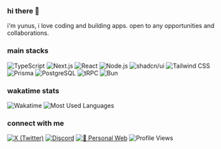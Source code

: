 ### hi there 👋

i'm yunus, i love coding and building apps.
open to any opportunities and collaborations.

### main stacks

![TypeScript](https://img.shields.io/badge/-TypeScript-3178C6?style=flat-square&logo=typescript&logoColor=white)
![Next.js](https://img.shields.io/badge/-Next.js-000000?style=flat-square&logo=next.js)
![React](https://img.shields.io/badge/-React-61DAFB?style=flat-square&logo=react&logoColor=black)
![Node.js](https://img.shields.io/badge/-Node.js-339933?style=flat-square&logo=node.js&logoColor=white)
![shadcn/ui](https://img.shields.io/badge/-shadcn/ui-000000?style=flat-square&logo=shadcnui&logoColor=white)
![Tailwind CSS](https://img.shields.io/badge/-Tailwind%20CSS-38B2AC?style=flat-square&logo=tailwind-css&logoColor=white)
![Prisma](https://img.shields.io/badge/-Prisma-2D3748?style=flat-square&logo=prisma&logoColor=white)
![PostgreSQL](https://img.shields.io/badge/-PostgreSQL-336791?style=flat-square&logo=postgresql&logoColor=white)
![tRPC](https://img.shields.io/badge/-tRPC-2596BE?style=flat-square&logo=trpc&logoColor=white)
![Bun](https://img.shields.io/badge/-Bun-000000?style=flat-square&logo=bun&logoColor=white)

### wakatime stats

![Wakatime](https://github-readme-stats.vercel.app/api/wakatime?username=yynoes&layout=compact&theme=radical&bg_color=161b22&hide_border=true&range=last_7_days)
![Most Used Languages](https://github-readme-stats.vercel.app/api/top-langs/?username=yunusmujadidi&layout=compact&theme=radical&bg_color=161b22&hide_border=true&hide=css,Blade,HTML,Vue.js)

### connect with me

[![X (Twitter)](<https://img.shields.io/badge/-X%20(Twitter)-000000?style=flat-square&logo=x&logoColor=white>)](https://x.com/yynoes)
[![Discord](https://img.shields.io/badge/-Discord-5865F2?style=flat-square&logo=discord&logoColor=white)](https://discord.com/users/481434160355868692)
[![🐳 Personal Web](https://img.shields.io/badge/-🐳%20Personal%20Web-1F2937?style=flat-square&logoColor=white)](https://yynn.me)
![Profile Views](https://komarev.com/ghpvc/?username=yunusmujadidi&label=Profile%20views&color=0e75b6&style=flat)
